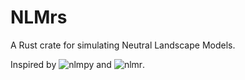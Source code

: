 # NLMrs

A Rust crate for simulating Neutral Landscape Models.

Inspired by ![nlmpy](https://pypi.org/project/nlmpy/) and ![nlmr](https://github.com/ropensci/NLMR).